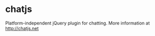 chatjs
======

Platform-independent jQuery plugin for chatting. More information at http://chatjs.net
